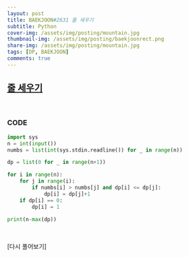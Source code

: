 ```yaml
---
layout: post
title: BAEKJOON#2631 줄 세우기
subtitle: Python
cover-img: /assets/img/posting/mountain.jpg
thumbnail-img: /assets/img/posting/baekjoonrect.png
share-img: /assets/img/posting/mountain.jpg
tags: [DP, BAEKJOON]
comments: true
---
```


## [줄 세우기](https://www.acmicpc.net/problem/2631)

<br>

### CODE

```python
import sys
n = int(input())
numbs = list(int(sys.stdin.readline()) for _ in range(n))

dp = list(0 for _ in range(n+1))

for i in range(n):
    for j in range(i):
        if numbs[i] > numbs[j] and dp[i] <= dp[j]:
            dp[i] = dp[j]+1
    if dp[i] == 0:
        dp[i] = 1

print(n-max(dp))
```

<br>

[다시 풀어보기]
<br>
<br>
